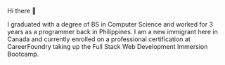 Hi there 👋

I graduated with a degree of BS in Computer Science and worked for 3 years as a programmer back in Philippines. I am a new immigrant here in Canada and currently enrolled on a professional certification at CareerFoundry taking up the Full Stack Web Development Immersion Bootcamp.
